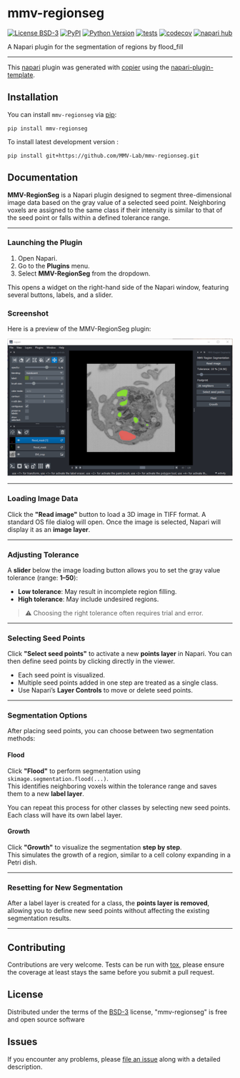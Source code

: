 # mmv-regionseg

[![License BSD-3](https://img.shields.io/pypi/l/mmv-regionseg.svg?color=green)](https://github.com/MMV-Lab/mmv-regionseg/raw/main/LICENSE)
[![PyPI](https://img.shields.io/pypi/v/mmv-regionseg.svg?color=green)](https://pypi.org/project/mmv-regionseg)
[![Python Version](https://img.shields.io/pypi/pyversions/mmv-regionseg.svg?color=green)](https://python.org)
[![tests](https://github.com/MMV-Lab/MMV-RegionSeg/actions/workflows/test_and_deploy.yml/badge.svg)](https://github.com/MMV-Lab/MMV-RegionSeg/actions/workflows/test_and_deploy.yml)
[![codecov](https://codecov.io/gh/MMV-Lab/mmv-regionseg/branch/main/graph/badge.svg)](https://codecov.io/gh/MMV-Lab/mmv-regionseg)
[![napari hub](https://img.shields.io/endpoint?url=https://api.napari-hub.org/shields/mmv-regionseg)](https://napari-hub.org/plugins/mmv-regionseg)

A Napari plugin for the segmentation of regions by flood_fill

----------------------------------

This [napari] plugin was generated with [copier] using the [napari-plugin-template].

<!--
Don't miss the full getting started guide to set up your new package:
https://github.com/napari/napari-plugin-template#getting-started

and review the napari docs for plugin developers:
https://napari.org/stable/plugins/index.html
-->

## Installation

You can install `mmv-regionseg` via [pip]:

    pip install mmv-regionseg



To install latest development version :

    pip install git+https://github.com/MMV-Lab/mmv-regionseg.git

## Documentation

**MMV-RegionSeg** is a Napari plugin designed to segment three-dimensional image data based on the gray value of a selected seed point. Neighboring voxels are assigned to the same class if their intensity is similar to that of the seed point or falls within a defined tolerance range.

---

### Launching the Plugin

1. Open Napari.
2. Go to the **Plugins** menu.
3. Select **MMV-RegionSeg** from the dropdown.

This opens a widget on the right-hand side of the Napari window, featuring several buttons, labels, and a slider.

### Screenshot

Here is a preview of the MMV-RegionSeg plugin:

![MMV-RegionSeg Plugin Screenshot](https://raw.githubusercontent.com/MMV-Lab/MMV-RegionSeg/main/docs/images/plugin_screenshot1.png)

---

### Loading Image Data

Click the **"Read image"** button to load a 3D image in TIFF format. A standard OS file dialog will open. Once the image is selected, Napari will display it as an **image layer**.

---

### Adjusting Tolerance

A **slider** below the image loading button allows you to set the gray value tolerance (range: **1–50**):

- **Low tolerance**: May result in incomplete region filling.
- **High tolerance**: May include undesired regions.

> ⚠️ Choosing the right tolerance often requires trial and error.

---

### Selecting Seed Points

Click **"Select seed points"** to activate a new **points layer** in Napari. You can then define seed points by clicking directly in the viewer.

- Each seed point is visualized.
- Multiple seed points added in one step are treated as a single class.
- Use Napari’s **Layer Controls** to move or delete seed points.

---

### Segmentation Options

After placing seed points, you can choose between two segmentation methods:

#### Flood

Click **"Flood"** to perform segmentation using  
`skimage.segmentation.flood(...)`.  
This identifies neighboring voxels within the tolerance range and saves them to a new **label layer**.

You can repeat this process for other classes by selecting new seed points. Each class will have its own label layer.

#### Growth

Click **"Growth"** to visualize the segmentation **step by step**.  
This simulates the growth of a region, similar to a cell colony expanding in a Petri dish.

---

### Resetting for New Segmentation

After a label layer is created for a class, the **points layer is removed**, allowing you to define new seed points without affecting the existing segmentation results.

---

## Contributing

Contributions are very welcome. Tests can be run with [tox], please ensure
the coverage at least stays the same before you submit a pull request.

## License

Distributed under the terms of the [BSD-3] license,
"mmv-regionseg" is free and open source software

## Issues

If you encounter any problems, please [file an issue] along with a detailed description.

[napari]: https://github.com/napari/napari
[copier]: https://copier.readthedocs.io/en/stable/
[@napari]: https://github.com/napari
[MIT]: http://opensource.org/licenses/MIT
[BSD-3]: http://opensource.org/licenses/BSD-3-Clause
[GNU GPL v3.0]: http://www.gnu.org/licenses/gpl-3.0.txt
[GNU LGPL v3.0]: http://www.gnu.org/licenses/lgpl-3.0.txt
[Apache Software License 2.0]: http://www.apache.org/licenses/LICENSE-2.0
[Mozilla Public License 2.0]: https://www.mozilla.org/media/MPL/2.0/index.txt
[napari-plugin-template]: https://github.com/napari/napari-plugin-template

[file an issue]: https://github.com/MMV-Lab/mmv-regionseg/issues

[napari]: https://github.com/napari/napari
[tox]: https://tox.readthedocs.io/en/latest/
[pip]: https://pypi.org/project/pip/
[PyPI]: https://pypi.org/

